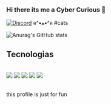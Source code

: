### Hi there its me a Cyber Curious 👋

[![Discord](https://img.shields.io/badge/Discord-7289DA?style=for-the-badge&logo=discord&logoColor=white)](https://discord.com/invite/PnPyVXNSbR) 
 ฅ^•ﻌ•^ฅ
#cats

![Anurag's GitHub stats](https://github-readme-stats.vercel.app/api?username=Nikkwo&show_icons=true&theme=tokyonight)

## Tecnologias

<div style="display: inline_block"><br/>
<img aligm="center alt="html5" src="https://img.shields.io/badge/HTML-239120?style=for-the-badge&logo=html5&logoColor=white" />
<img aligm="center alt="html5" src="https://img.shields.io/badge/CSS-239120?&style=for-the-badge&logo=css3&logoColor=white" />
<img aligm="center alt="html5" src="https://img.shields.io/badge/HTML5-E34F26?style=for-the-badge&logo=html5&logoColor=white" />
<img aligm="center alt="html5" src="https://img.shields.io/badge/CSS3-1572B6?style=for-the-badge&logo=css3&logoColor=white" />
<img aligm="center alt="html5" src="https://img.shields.io/badge/PHP-777BB4?style=for-the-badge&logo=php&logoColor=white"
<img aligm="center alt="html5" src="https://img.shields.io/badge/Python-3776AB?style=for-the-badge&logo=python&logoColor=white"
<img aligm="center alt="html5" src="https://img.shields.io/badge/JavaScript-F7DF1E?style=for-the-badge&logo=javascript&logoColor=black"
<img aligm="center alt="html5" src="https://img.shields.io/badge/Shell_Script-121011?style=for-the-badge&logo=gnu-bash&logoColor=white"
<img aligm="center alt="html5" src="https://img.shields.io/badge/SQLite-07405E?style=for-the-badge&logo=sqlite&logoColor=white"
</div>
</div><br/>

this profile is just for fun
